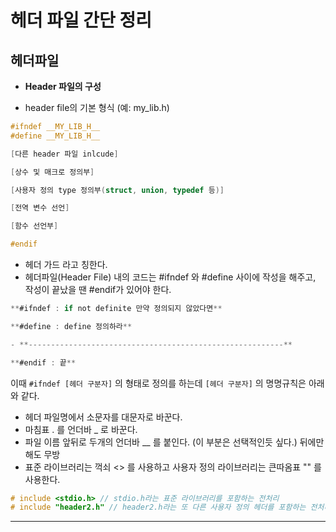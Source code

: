 # **헤더 파일 간단 정리**

## **헤더파일**

- **Header 파일의 구성**

- header file의 기본 형식 (예: my_lib.h)

```c
#ifndef __MY_LIB_H__
#define __MY_LIB_H__

[다른 header 파일 inlcude]

[상수 및 매크로 정의부]

[사용자 정의 type 정의부(struct, union, typedef 등)]

[전역 변수 선언]

[함수 선언부]

#endif
```

- 헤더 가드 라고 칭한다.
- 헤더파일(Header File) 내의 코드는 #ifndef 와 #define 사이에 작성을 해주고, 작성이 끝났을 땐 #endif가 있어야 한다.

```c
**#ifndef : if not definite 만약 정의되지 않았다면**

**#define : define 정의하라**

- **---------------------------------------------------------**

**#endif : 끝**
```

이때 `#ifndef [헤더 구분자]` 의 형태로 정의를 하는데 `[헤더 구분자]` 의 명명규칙은 아래와 같다.

- 헤더 파일명에서 소문자를 대문자로 바꾼다.
- 마침표 . 를 언더바 _ 로 바꾼다.
- 파일 이름 앞뒤로 두개의 언더바 \_\_ 를 붙인다. (이 부분은 선택적인듯 싶다.) 뒤에만 해도 무방
- 표준 라이브러리는 꺽쇠 <> 를 사용하고 사용자 정의 라이브러리는 큰따옴표 "" 를 사용한다.

```c
# include <stdio.h> // stdio.h라는 표준 라이브러리를 포함하는 전처리
# include "header2.h" // header2.h라는 또 다른 사용자 정의 헤더를 포함하는 전처리
```

---
